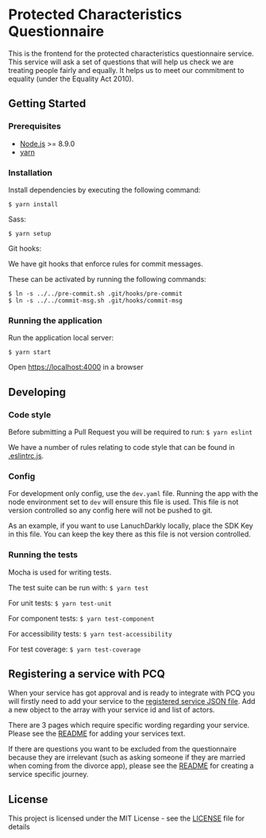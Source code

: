 # Protected Characteristics Questionnaire

This is the frontend for the protected characteristics questionnaire service. This service will ask a set of questions that will help us check we are treating people fairly and equally. It helps us to meet our commitment to equality (under the Equality Act 2010). 

## Getting Started

### Prerequisites

- [Node.js](nodejs.org) >= 8.9.0
- [yarn](yarnpkg.com)

### Installation

Install dependencies by executing the following command:

```
$ yarn install
```

Sass:

```
$ yarn setup
```

Git hooks:

We have git hooks that enforce rules for commit messages.

These can be activated by running the following commands:

```
$ ln -s ../../pre-commit.sh .git/hooks/pre-commit
$ ln -s ../../commit-msg.sh .git/hooks/commit-msg
```

### Running the application

Run the application local server:

```
$ yarn start
```

Open [https://localhost:4000](https://localhost:4000) in a browser

## Developing

### Code style

Before submitting a Pull Request you will be required to run:
`$ yarn eslint`

We have a number of rules relating to code style that can be found in [.eslintrc.js](.eslintrc.js).

### Config

For development only config, use the `dev.yaml` file. Running the app with the node environment set to `dev` will ensure this file is used.
This file is not version controlled so any config here will not be pushed to git.

As an example, if you want to use LanuchDarkly locally, place the SDK Key in this file. You can keep the key there as this file is not version controlled.

### Running the tests

Mocha is used for writing tests.

The test suite can be run with:
`$ yarn test`

For unit tests:
`$ yarn test-unit`

For component tests:
`$ yarn test-component`

For accessibility tests:
`$ yarn test-accessibility`

For test coverage:
`$ yarn test-coverage`

## Registering a service with PCQ

When your service has got approval and is ready to integrate with PCQ 
you will firstly need to add your service to the [registered service JSON file](app/registeredServices.json).
Add a new object to the array with your service id and list of actors. 

There are 3 pages which require specific wording regarding your service. 
Please see the [README](app/resources/en/translation/variable/README.md) for adding your services text.

If there are questions you want to be excluded from the questionnaire because they are irrelevant (such as asking someone if they are married when coming from the divorce app), 
please see the [README](app/journeys/README.md) for creating a service specific journey.



## License

This project is licensed under the MIT License - see the [LICENSE](LICENSE.md) file for details

